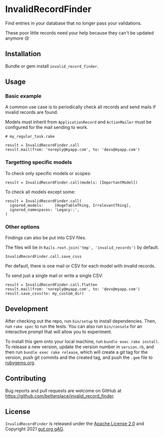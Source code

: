 # InvalidRecordFinder

Find entries in your database that no longer pass your validations.

These poor little records need your help because they can't be updated anymore 😢

## Installation

Bundle or gem install `invalid_record_finder`.

## Usage

### Basic example

A common use case is to periodically check all records and send mails if invalid records are found.

Models must inherit from `ApplicationRecord` and `ActionMailer` must be configured for the mail sending to work.

```
# my_regular_task.rake

result = InvalidRecordFinder.call
result.mail(from: 'noreply@myapp.com', to: 'devs@myapp.com')
```

### Targetting specific models

To check only specific models or scopes:

```
result = InvalidRecordFinder.call(models: [ImportantModel])
```

To check all models except some:

```
result = InvalidRecordFinder.call(
  ignored_models:     [HugeTableThing, IrrelevantThing],
  ignored_namespaces: 'Legacy::',
)
```

### Other options

Findings can also be put into CSV files.

The files will be in `Rails.root.join('tmp', 'invalid_records')` by default.

```
InvalidRecordFinder.call.save_csvs
```

Per default, there is one mail or CSV for each model with invalid records.

To send just a single mail or write a single CSV:

```
result = InvalidRecordFinder.call.flatten
result.mail(from: 'noreply@myapp.com', to: 'devs@myapp.com')
result.save_csvs(to: my_custom_dir)
```

## Development

After checking out the repo, run `bin/setup` to install dependencies. Then, run `rake spec` to run the tests. You can also run `bin/console` for an interactive prompt that will allow you to experiment.

To install this gem onto your local machine, run `bundle exec rake install`. To release a new version, update the version number in `version.rb`, and then run `bundle exec rake release`, which will create a git tag for the version, push git commits and the created tag, and push the `.gem` file to [rubygems.org](https://rubygems.org).

## Contributing

Bug reports and pull requests are welcome on GitHub at https://github.com/betterplace/invalid_record_finder.

## License

`InvalidRecordFinder` is released under the [Apache License 2.0](LICENSE.txt) and Copyright 2021 [gut.org gAG](https://gut.org).

